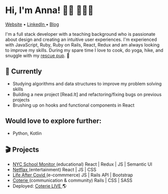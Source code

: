 # Hi, I'm Anna! 👋🏻 👩🏽‍💻

<centered><a href="https://annakim.dev">Website</a> • <a href="https://www.linkedin.com/in/devannakim/"> LinkedIn </a> • <a href="https://annacodes.medium.com/">Blog</a></centered>

I'm a full stack developer with a teaching background who is passionate about design and creating an intuitive user experiences. I'm experienced with JavaScript, Ruby, Ruby on Rails, React, Redux and am always looking to improve my skills. During my spare time I love to cook, do yoga, hike, and snuggle with my <a href="https://www.instagram.com/coopersadventuresnyc/">rescue pup</a>. 🐶

## 🚧 Currently
* Studying algorithms and data structures to improve my problem solving skills
* Building a new project [Read.It] and refactoring/fixing bugs on previous projects
* Brushing up on hooks and functional components in React

## Would love to explore further:
* Python, Kotlin

## 🎬 Projects
- <a href="https://youtu.be/XhGUIsml7eE"> NYC School Monitor </a>(educational) React | Redux | JS | Semantic UI
- <a href="https://youtu.be/hAE1uylB2h4"> Netflax </a> (entertainment) React | JS | CSS
- <a href="https://youtu.be/Krfr_3usRQk"> Life After Covid </a>(e-commmerce) JS | Rails API | Bootstrap
- <a href="https://youtu.be/nC7PQP0Lf2o"> Coterie </a>(communication & community) Rails | CSS | SASS 
- Deployed: <a href="https://guarded-escarpment-91959.herokuapp.com/">Coterie LIVE </a> 🌎
